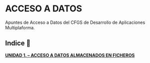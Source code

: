 # ACCESO A DATOS

Apuntes de Acceso a Datos del CFGS de Desarrollo de Aplicaciones Multiplaforma.

## Indice 🚀

[**UNIDAD 1. – ACCESO A DATOS ALMACENADOS EN FICHEROS**](Tema1.md)
